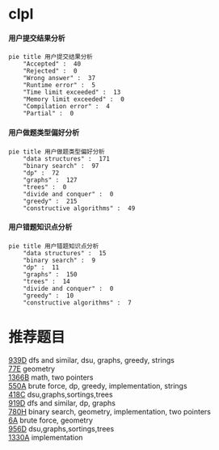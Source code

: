 # clpl

<!-- tabs:start -->



#### **用户提交结果分析**

```mermaid
pie title 用户提交结果分析
    "Accepted" :  40
    "Rejected" :  0
    "Wrong answer" :  37
    "Runtime error" :  5
    "Time limit exceeded" :  13
    "Memory limit exceeded" :  0
    "Compilation error" :  4
    "Partial" :  0
```

#### **用户做题类型偏好分析**

```mermaid
pie title 用户做题类型偏好分析
    "data structures" :  171
    "binary search" :  97
    "dp" :  72
    "graphs" :  127
    "trees" :  0
    "divide and conquer" :  0
    "greedy" :  215
    "constructive algorithms" :  49
```
#### **用户错题知识点分析**

```mermaid
pie title 用户错题知识点分析
    "data structures" :  15
    "binary search" :  9
    "dp" :  11
    "graphs" :  150
    "trees" :  14
    "divide and conquer" :  0
    "greedy" :  10
    "constructive algorithms" :  7
```



<!-- tabs:end -->
# 推荐题目
[939D](https://codeforces.com/contest/939/problem/D)		dfs and similar,
                        dsu,
                        graphs,
                        greedy,
                        strings		  
[77E](https://codeforces.com/contest/77/problem/E)		geometry		  
[1366B](https://codeforces.com/contest/1366/problem/B)		math,
                        two pointers		  
[550A](https://codeforces.com/contest/550/problem/A)		brute force,
                        dp,
                        greedy,
                        implementation,
                        strings		  
[418C](https://codeforces.com/contest/418/problem/C)		dsu,graphs,sortings,trees		  
[919D](https://codeforces.com/contest/919/problem/D)		dfs and similar,
                        dp,
                        graphs		  
[780H](https://codeforces.com/contest/780/problem/H)		binary search,
                        geometry,
                        implementation,
                        two pointers		  
[6A](https://codeforces.com/contest/6/problem/A)		brute force,
                        geometry		  
[956D](https://codeforces.com/contest/956/problem/D)		dsu,graphs,sortings,trees		  
[1330A](https://codeforces.com/contest/1330/problem/A)		implementation		  
